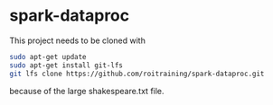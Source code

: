 # spark-dataproc
This project needs to be cloned with 
```bash
sudo apt-get update
sudo apt-get install git-lfs
git lfs clone https://github.com/roitraining/spark-dataproc.git
```
because of the large shakespeare.txt file.
 
